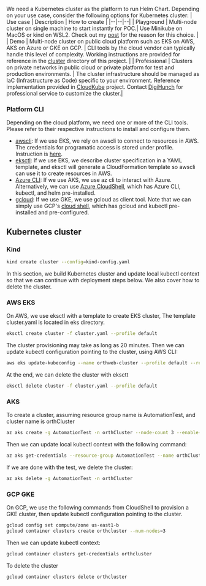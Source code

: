 

We need a Kubernetes cluster as the platform to run Helm Chart. Depending on your use case, consider the following options for Kubernetes cluster:
| Use case | Description | How to create |
|--|--|--|
| Playground | Multi-node cluster on single machine to start instantly for POC.| Use Minikube on MacOS or kind on WSL2. Check out my [post](https://www.digihunch.com/2021/09/single-node-kubernetes-cluster-minikube/) for the reason for this choice. |
| Demo | Multi-node cluster on public cloud platform such as EKS on AWS, AKS on Azure or GKE on GCP. | CLI tools by the cloud vendor can typically handle this level of complexity. Working instructions are provided for reference in the [cluster](https://github.com/digihunch/korthweb/blob/main/cluster/README.md)  directory of this project. |
| Professional | Clusters on private networks in public cloud or private platform for test and production environments.  | The cluster infrastructure should be managed as IaC (Infrastructure as Code) specific to your environment. Reference implementation provided in [CloudKube](https://github.com/digihunch/cloudkube) project. Contact [DigiHunch](https://www.digihunch.com/contact/) for professional service to customize the cluster.|



### Platform CLI
Depending on the cloud platform, we need one or more of the CLI tools. Please refer to their respective instructions to install  and configure them. 
* [awscli](https://docs.aws.amazon.com/cli/latest/userguide/install-cliv2.html): If we use EKS, we rely on awscli to connect to resources in AWS. The credentials for programatic access is stored under profile. Instruction is [here](https://docs.aws.amazon.com/cli/latest/userguide/cli-configure-quickstart.html). 
* [eksctl](https://docs.aws.amazon.com/eks/latest/userguide/eksctl.html): If we use EKS, we describe cluster specification in a YAML template, and eksctl will generate a CloudFormation template so awscli can use it to create resources in AWS.
* [Azure CLI](https://docs.microsoft.com/en-us/cli/azure/): If we use AKS, we use az cli to interact with Azure. Alternatively, we can use [Azure CloudShell](https://docs.microsoft.com/en-us/azure/cloud-shell/overview), which has Azure CLI, kubectl, and helm pre-installed.
* [gcloud](https://cloud.google.com/sdk/docs/install): If we use GKE, we use gcloud as client tool. Note that we can simply use GCP's [cloud shell](https://cloud.google.com/shell), which has gcloud and kubectl pre-installed and pre-configured.


## Kubernetes cluster
### Kind
```sh
kind create cluster --config=kind-config.yaml
```
In this section, we build Kubernetes cluster and update local kubectl context so that we can continue with deployment steps below. We also cover how to delete the cluster.
### AWS EKS

On AWS, we use eksctl with a template to create EKS cluster,  The template cluster.yaml is located in eks directory.
```sh
eksctl create cluster -f cluster.yaml --profile default
```
The cluster provisioning may take as long as 20 minutes.  Then we can update kubectl configuration pointing to the cluster, using AWS CLI:
```sh
aws eks update-kubeconfig --name orthweb-cluster --profile default --region us-east-1 
```
At the end, we can delete the cluster with eksctt
```sh
eksctl delete cluster -f cluster.yaml --profile default
```
### AKS
To create a cluster, assuming resource group name is AutomationTest, and cluster name is orthCluster
```sh
az aks create -g AutomationTest -n orthCluster --node-count 3 --enable-addons monitoring --generate-ssh-keys --tags Owner=MyOwner
```
Then we can update local kubectl context with the following command:
```sh
az aks get-credentials --resource-group AutomationTest --name orthCluster
```
If we are done with the test, we delete the cluster:
```sh
az aks delete -g AutomationTest -n orthCluster
```

### GCP GKE
On GCP, we use the following commands from CloudShell to provision a GKE cluster, then update kubectl configuration pointing to the cluster.
```sh
gcloud config set compute/zone us-east1-b
gcloud container clusters create orthcluster --num-nodes=3
```
Then we can update kubectl context:
```sh
gcloud container clusters get-credentials orthcluster
```
To delete the cluster
```sh
gcloud container clusters delete orthcluster
```
